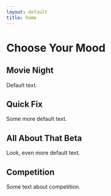 ```yaml
---
layout: default
title: home
---
```


# Choose Your Mood

## Movie Night

Default text.

## Quick Fix

Some more default text.

## All About That Beta

Look, even more default text.

## Competition

Some text about competition.
